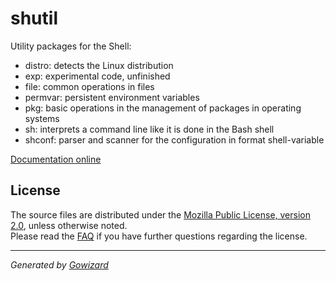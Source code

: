 shutil
======
Utility packages for the Shell:

+ distro: detects the Linux distribution
+ exp: experimental code, unfinished
+ file: common operations in files
+ permvar: persistent environment variables
+ pkg: basic operations in the management of packages in operating systems
+ sh: interprets a command line like it is done in the Bash shell
+ shconf: parser and scanner for the configuration in format shell-variable

[Documentation online](http://gowalker.org/github.com/kless/shutil)

## License

The source files are distributed under the [Mozilla Public License, version 2.0](http://mozilla.org/MPL/2.0/),
unless otherwise noted.  
Please read the [FAQ](http://www.mozilla.org/MPL/2.0/FAQ.html)
if you have further questions regarding the license.

* * *
*Generated by [Gowizard](https://github.com/kless/wizard)*
